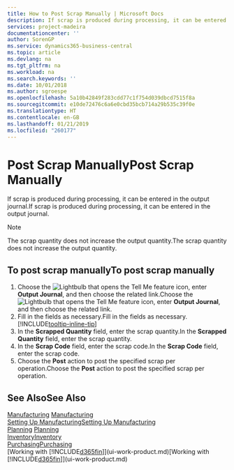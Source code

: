 ```yaml
---
title: How to Post Scrap Manually | Microsoft Docs
description: If scrap is produced during processing, it can be entered in the output journal. Note that the scrap quantity does not increase the output quantity.
services: project-madeira
documentationcenter: ''
author: SorenGP
ms.service: dynamics365-business-central
ms.topic: article
ms.devlang: na
ms.tgt_pltfrm: na
ms.workload: na
ms.search.keywords: ''
ms.date: 10/01/2018
ms.author: sgroespe
ms.openlocfilehash: 5a10b42849f283cdd77c1f754d039dbcd7515f8a
ms.sourcegitcommit: e10de72476c6a6e0cbd35bcb714a29b535c39f0e
ms.translationtype: HT
ms.contentlocale: en-GB
ms.lasthandoff: 01/21/2019
ms.locfileid: "260177"
---
```

# <a name="post-scrap-manually"></a><span data-ttu-id="dbc58-104">Post Scrap Manually</span><span class="sxs-lookup"><span data-stu-id="dbc58-104">Post Scrap Manually</span></span>
<span data-ttu-id="dbc58-105">If scrap is produced during processing, it can be entered in the output journal.</span><span class="sxs-lookup"><span data-stu-id="dbc58-105">If scrap is produced during processing, it can be entered in the output journal.</span></span> 

> [!NOTE]
> <span data-ttu-id="dbc58-106">The scrap quantity does not increase the output quantity.</span><span class="sxs-lookup"><span data-stu-id="dbc58-106">The scrap quantity does not increase the output quantity.</span></span>  

## <a name="to-post-scrap-manually"></a><span data-ttu-id="dbc58-107">To post scrap manually</span><span class="sxs-lookup"><span data-stu-id="dbc58-107">To post scrap manually</span></span>  
1. <span data-ttu-id="dbc58-108">Choose the ![Lightbulb that opens the Tell Me feature](media/ui-search/search_small.png "Tell me what you want to do") icon, enter **Output Journal**, and then choose the related link.</span><span class="sxs-lookup"><span data-stu-id="dbc58-108">Choose the ![Lightbulb that opens the Tell Me feature](media/ui-search/search_small.png "Tell me what you want to do") icon, enter **Output Journal**, and then choose the related link.</span></span>  
2. <span data-ttu-id="dbc58-109">Fill in the fields as necessary.</span><span class="sxs-lookup"><span data-stu-id="dbc58-109">Fill in the fields as necessary.</span></span> [!INCLUDE[tooltip-inline-tip](includes/tooltip-inline-tip_md.md)]  
3. <span data-ttu-id="dbc58-110">In the **Scrapped Quantity** field, enter the scrap quantity.</span><span class="sxs-lookup"><span data-stu-id="dbc58-110">In the **Scrapped Quantity** field, enter the scrap quantity.</span></span>  
4. <span data-ttu-id="dbc58-111">In the **Scrap Code** field, enter the scrap code.</span><span class="sxs-lookup"><span data-stu-id="dbc58-111">In the **Scrap Code** field, enter the scrap code.</span></span>  
5. <span data-ttu-id="dbc58-112">Choose the **Post** action to post the specified scrap per operation.</span><span class="sxs-lookup"><span data-stu-id="dbc58-112">Choose the **Post** action to post the specified scrap per operation.</span></span>  

## <a name="see-also"></a><span data-ttu-id="dbc58-113">See Also</span><span class="sxs-lookup"><span data-stu-id="dbc58-113">See Also</span></span>  
<span data-ttu-id="dbc58-114">[Manufacturing](production-manage-manufacturing.md)  </span><span class="sxs-lookup"><span data-stu-id="dbc58-114">[Manufacturing](production-manage-manufacturing.md)  </span></span>  
[<span data-ttu-id="dbc58-115">Setting Up Manufacturing</span><span class="sxs-lookup"><span data-stu-id="dbc58-115">Setting Up Manufacturing</span></span>](production-configure-production-processes.md)  
<span data-ttu-id="dbc58-116">[Planning](production-planning.md)    </span><span class="sxs-lookup"><span data-stu-id="dbc58-116">[Planning](production-planning.md)    </span></span>  
[<span data-ttu-id="dbc58-117">Inventory</span><span class="sxs-lookup"><span data-stu-id="dbc58-117">Inventory</span></span>](inventory-manage-inventory.md)  
[<span data-ttu-id="dbc58-118">Purchasing</span><span class="sxs-lookup"><span data-stu-id="dbc58-118">Purchasing</span></span>](purchasing-manage-purchasing.md)  
<span data-ttu-id="dbc58-119">[Working with [!INCLUDE[d365fin](includes/d365fin_md.md)]](ui-work-product.md)</span><span class="sxs-lookup"><span data-stu-id="dbc58-119">[Working with [!INCLUDE[d365fin](includes/d365fin_md.md)]](ui-work-product.md)</span></span>
